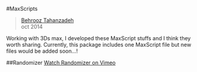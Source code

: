 #MaxScripts
> [Behrooz Tahanzadeh](http://b-tz.com)<br/>
> oct 2014

Working with 3Ds max, I developed these MaxScript stuffs and I think they worth sharing. Currently, this package includes one MaxScript file but new files would be added soon...!

##Randomizer
[Watch Randomizer on Vimeo](https://vimeo.com/channels/behrooz/110465551)<br/>


